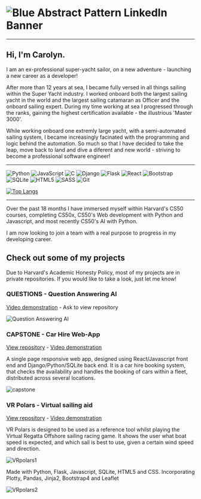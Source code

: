 # ![Blue Abstract Pattern LinkedIn Banner](https://user-images.githubusercontent.com/78767736/186540782-7df059f3-24f3-4ce4-b130-09fd253296f9.png)

---

## **Hi, I'm Carolyn.**

I am an ex-professional super-yacht sailor, on a new adventure - launching a new career as a developer! 

After more than 12 years at sea, I became fully versed in all things sailing within the Super Yacht industry. I worked onboard both the largest sailing yacht in the world and the largest sailing catamaran as Officer and the onboard sailing expert. During my time working at sea I progressed through the ranks, gaining the highest certification available - the illustrious 'Master 3000'.

While working onboard one extremly large yacht, with a semi-automated sailing system, I became increasingly facinated with the programming and logic behind the automation. So much so that I have decided to take the leap, move back to land and dive a diferent and new world - striving to become a professional software engineer!

---

![Python](https://img.shields.io/badge/python-3670A0?style=for-the-badge&logo=python&logoColor=ffdd54)
![JavaScript](https://img.shields.io/badge/javascript-%23323330.svg?style=for-the-badge&logo=javascript&logoColor=%23F7DF1E)
![C](https://img.shields.io/badge/c-%2300599C.svg?style=for-the-badge&logo=c&logoColor=white)
![Django](https://img.shields.io/badge/django-%23092E20.svg?style=for-the-badge&logo=django&logoColor=white)
![Flask](https://img.shields.io/badge/flask-%23000.svg?style=for-the-badge&logo=flask&logoColor=white)
![React](https://img.shields.io/badge/react-%2320232a.svg?style=for-the-badge&logo=react&logoColor=%2361DAFB)
![Bootstrap](https://img.shields.io/badge/bootstrap-%23563D7C.svg?style=for-the-badge&logo=bootstrap&logoColor=white)
![SQLite](https://img.shields.io/badge/sqlite-%2307405e.svg?style=for-the-badge&logo=sqlite&logoColor=white)
![HTML5](https://img.shields.io/badge/html5-%23E34F26.svg?style=for-the-badge&logo=html5&logoColor=white)
![SASS](https://img.shields.io/badge/SASS-hotpink.svg?style=for-the-badge&logo=SASS&logoColor=white)
![Git](https://img.shields.io/badge/git-%23F05033.svg?style=for-the-badge&logo=git&logoColor=white)

[![Top Langs](https://github-readme-stats.vercel.app/api/top-langs/?username=SailorGirl1234&layout=compact&langs_count=4)](https://github.com/sailorgirl1234/github-readme-stats)

---

Over the past 18 months I have immersed myself within Harvard's CS50 courses, completing CS50x, CS50's Web development with Python and Javascript, and most recently CS50's AI with Python.

I am now looking to join a team with a real purpose to progress in my developing career.

## Check out some of my projects

Due to Harvard's Academic Honesty Policy, most of my projects are in private repositories. If you would like to take a look, just let me know!
### QUESTIONS - Question Answering AI

[Video demonstration](<https://youtu.be/Td1l3vyXYuI>) - Ask to view repository

![Question Answering AI](https://user-images.githubusercontent.com/78767736/186535580-f04f3d5b-3f86-4286-88aa-7e9e6521c37c.gif)


### CAPSTONE - Car Hire Web-App

 [View repository](<https://github.com/SailorGirl1234/CAPSTONE-CarHire>) - [Video demonstration](<https://youtu.be/UupEu_e38s0>)

A single page responsive web app, designed using React/Javascript front end and Django/Python/SQLite back end. 
It is a car hire booking system, that checks the availability and handles the booking of cars within a fleet, distributed across several locations.

![capstone](https://user-images.githubusercontent.com/78767736/141709859-662ef52b-344e-4de1-85af-5c9d7c2fd9a4.gif)

### VR Polars - Virtual sailing aid

[View repository](https://github.com/SailorGirl1234/VR-Polars) - [Video demonstration](https://youtu.be/13EdunA8D1U)

VR Polars is designed to be used as a reference tool whilst playing the Virtual Regatta Offshore sailing racing game. It shows the user what boat speed is expected, and which sail is best to use, given a certain wind speed and direction.

![VRpolars1](https://user-images.githubusercontent.com/78767736/141711640-1d9e8c01-f77c-43ee-8c72-f0c0ee53f8af.gif)

Made with Python, Flask, Javascript, SQLite, HTML5 and CSS. Incorporating Plotty, Pandas, Jinja2, Bootstrap4 and Leaflet

![VRpolars2](https://user-images.githubusercontent.com/78767736/141712037-d723309b-f9db-4802-8df7-2325c4baf6f8.gif)
